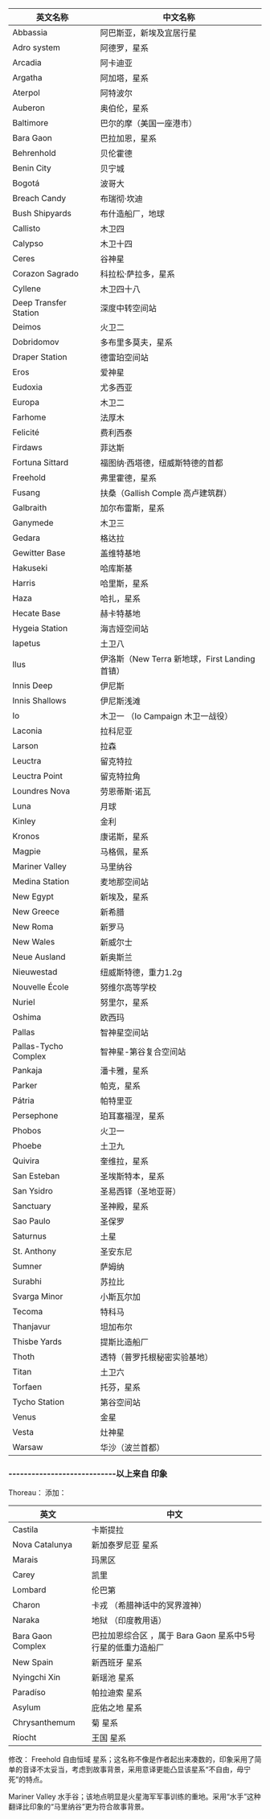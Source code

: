 | 英文名称           | 中文名称                |
|--------------------|-------------------------|
| Abbassia          | 阿巴斯亚，新埃及宜居行星  |
| Adro system       | 阿德罗，星系             |
| Arcadia           | 阿卡迪亚                 |
| Argatha           | 阿加塔，星系             |
| Aterpol           | 阿特波尔                 |
| Auberon           | 奥伯伦，星系             |
| Baltimore         | 巴尔的摩（美国一座港市）|
| Bara Gaon         | 巴拉加恩，星系           |
| Behrenhold        | 贝伦霍德                 |
| Benin City        | 贝宁城                   |
| Bogotá            | 波哥大                   |
| Breach Candy      | 布瑞彻·坎迪             |
| Bush Shipyards    | 布什造船厂，地球         |
| Callisto          | 木卫四                   |
| Calypso           | 木卫十四                 |
| Ceres             | 谷神星                   |
| Corazon Sagrado   | 科拉松·萨拉多，星系     |
| Cyllene           | 木卫四十八               |
| Deep Transfer Station | 深度中转空间站        |
| Deimos            | 火卫二                   |
| Dobridomov        | 多布里多莫夫，星系       |
| Draper Station    | 德雷珀空间站             |
| Eros              | 爱神星                   |
| Eudoxia           | 尤多西亚                 |
| Europa            | 木卫二                   |
| Farhome           | 法厚木                   |
| Felicité          | 费利西泰                 |
| Firdaws           | 菲达斯                   |
| Fortuna Sittard   | 福图纳·西塔德，纽威斯特德的首都 |
| Freehold          | 弗里霍德，星系           |
| Fusang            | 扶桑（Gallish Comple 高卢建筑群） |
| Galbraith         | 加尔布雷斯，星系         |
| Ganymede          | 木卫三                   |
| Gedara            | 格达拉                   |
| Gewitter Base     | 盖维特基地               |
| Hakuseki          | 哈库斯基                 |
| Harris            | 哈里斯，星系             |
| Haza              | 哈扎，星系               |
| Hecate Base       | 赫卡特基地               |
| Hygeia Station    | 海吉娅空间站             |
| Iapetus           | 土卫八                   |
| Ilus              | 伊洛斯（New Terra 新地球，First Landing 首镇） |
| Innis Deep        | 伊尼斯                   |
| Innis Shallows    | 伊尼斯浅滩               |
| Io                | 木卫一  （Io Campaign 木卫一战役） |
| Laconia           | 拉科尼亚                 |
| Larson            | 拉森                     |
| Leuctra           | 留克特拉                 |
| Leuctra Point     | 留克特拉角               |
| Loundres Nova     | 劳恩蒂斯·诺瓦           |
| Luna              | 月球                     |
| Kinley            | 金利                     |
| Kronos            | 康诺斯，星系             |
| Magpie            | 马格佩，星系             |
| Mariner Valley    | 马里纳谷                 |
| Medina Station    | 麦地那空间站             |
| New Egypt         | 新埃及，星系             |
| New Greece        | 新希腊                   |
| New Roma          | 新罗马                   |
| New Wales         | 新威尔士                 |
| Neue Ausland      | 新奥斯兰                 |
| Nieuwestad        | 纽威斯特德，重力1.2g     |
| Nouvelle École    | 努维尔高等学校  |
| Nuriel            | 努里尔，星系             |
| Oshima            | 欧西玛                   |
| Pallas            | 智神星空间站             |
| Pallas-Tycho Complex | 智神星-第谷复合空间站 |
| Pankaja           | 潘卡雅，星系             |
| Parker            | 帕克，星系               |
| Pátria            | 帕特里亚                 |
| Persephone        | 珀耳塞福涅，星系         |
| Phobos            | 火卫一                   |
| Phoebe            | 土卫九                   |
| Quivira           | 奎维拉，星系             |
| San Esteban       | 圣埃斯特本，星系         |
| San Ysidro        | 圣易西铎（圣地亚哥）    |
| Sanctuary         | 圣神殿，星系             |
| Sao Paulo         | 圣保罗                   |
| Saturnus          | 土星                     |
| St. Anthony       | 圣安东尼                 |
| Sumner            | 萨姆纳                   |
| Surabhi           | 苏拉比                   |
| Svarga Minor      | 小斯瓦尔加               |
| Tecoma            | 特科马                   |
| Thanjavur         | 坦加布尔                 |
| Thisbe Yards      | 提斯比造船厂             |
| Thoth             | 透特（普罗托根秘密实验基地） |
| Titan             | 土卫六                   |
| Torfaen           | 托芬，星系               |
| Tycho Station     | 第谷空间站               |
| Venus             | 金星                     |
| Vesta             | 灶神星                   |
| Warsaw            | 华沙（波兰首都）        |

### ----------------------------以上来自 印象
Thoreau：
添加：

| 英文              | 中文                                                        |
| ----------------- | ----------------------------------------------------------- |
| Castila           | 卡斯提拉                                                    |
| Nova Catalunya    | 新加泰罗尼亚 星系                                           |
| Marais            | 玛黑区                                                      |
| Carey             | 凯里                                                        |
| Lombard           | 伦巴第                                                      |
| Charon            | 卡戎 （希腊神话中的冥界渡神）                               |
| Naraka            | 地狱 （印度教用语）                                         |
| Bara Gaon Complex | 巴拉加恩综合区 ，属于 Bara Gaon 星系中5号行星的低重力造船厂 |
| New Spain         | 新西班牙 星系                                               |
| Nyingchi Xin      | 新瑶池 星系                                                 |
| Paradíso          | 帕拉迪索 星系                                               |
| Asylum            | 庇佑之地 星系                                               |
| Chrysanthemum     | 菊 星系                                                     |
| Ríocht            | 王国 星系                                                   |

修改：
Freehold 自由恒域 星系；这名称不像是作者起出来凑数的，印象采用了简单的音译不太妥当，考虑到故事背景，采用意译更能凸显该星系“不自由，毋宁死”的特点。

Mariner Valley 水手谷；该地点明显是火星海军军事训练的重地。采用“水手”这种翻译比印象的“马里纳谷”更为符合故事背景。